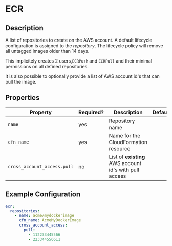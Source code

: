 # ECR


## Description

A list of repositories to create on the AWS account. A default lifecycle configuration
is assigned to the _repository_. The lifecycle policy will remove all untagged images
older than 14 days.

This implicitely creates 2 users,`ECRPush` and `ECRPull` and their minimal permissions
on all defined repositories.

It is also possible to optionally provide a list of AWS account id's that can pull
the image.

## Properties

| Property                    | Required? | Description                                            | Default |
|-----------------------------|-----------|--------------------------------------------------------|---------|
| `name`                      | yes       | Repository name                                        |         |
| `cfn_name`                  | yes       | Name for the CloudFormation resource                   |         |
| `cross_account_access.pull` | no        | List of **existing** AWS account id's with pull access |         |

## Example Configuration

```yaml
ecr:
  repositories:
    - name: acme/mydockerimage
      cfn_name: AcmeMyDockerImage
      cross_account_access:
        pull:
          - 112233445566
          - 223344556611
```
